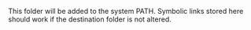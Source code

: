 This folder will be added to the system PATH. Symbolic links stored here should work if the destination folder is not altered.